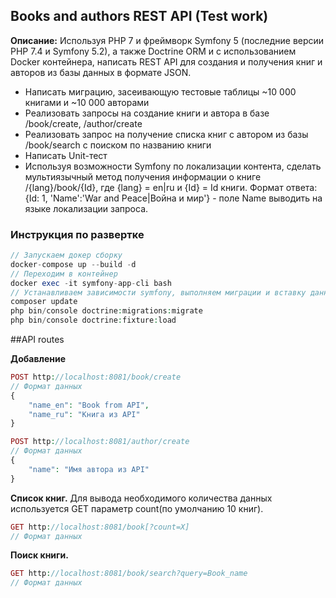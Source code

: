 ## Books and authors REST API (Test work)
**Описание:** Используя PHP 7 и фреймворк Symfony 5 (последние версии PHP 7.4 и Symfony 5.2), а также Doctrine ORM и с использованием Docker контейнера, написать REST API для создания и получения книг и авторов из базы данных в формате JSON. 

* Написать миграцию, засеивающую тестовые таблицы ~10 000 книгами и ~10 000 авторами
* Реализовать запросы на создание книги и автора в базе /book/create, /author/create
* Реализовать запрос на получение списка книг с автором из базы /book/search c поиском по названию книги
* Написать Unit-тест
* Используя возможности Symfony по локализации контента, сделать мультиязычный метод получения информации о книге /{lang}/book/{Id}, где {lang} = en|ru и {Id} = Id книги. Формат ответа: {Id: 1, 'Name':'War and Peace|Война и мир'} - поле Name выводить на языке локализации запроса.

### Инструкция по развертке

```php
// Запускаем докер сборку
docker-compose up --build -d
// Переходим в контейнер
docker exec -it symfony-app-cli bash
// Устанавливаем зависимости symfony, выполняем миграции и вставку данных
composer update
php bin/console doctrine:migrations:migrate
php bin/console doctrine:fixture:load
```
##API routes

**Добавление**
```php
POST http://localhost:8081/book/create
// Формат данных
{
    "name_en": "Book from API",
    "name_ru": "Книга из API"
}

POST http://localhost:8081/author/create
// Формат данных
{
    "name": "Имя автора из API"
}
```

**Список книг.** Для вывода необходимого количества данных используется GET параметр count(по умолчанию 10 книг).
```php
GET http://localhost:8081/book[?count=X]
// Формат данных

```

**Поиск книги.**
```php
GET http://localhost:8081/book/search?query=Book_name
// Формат данных

```